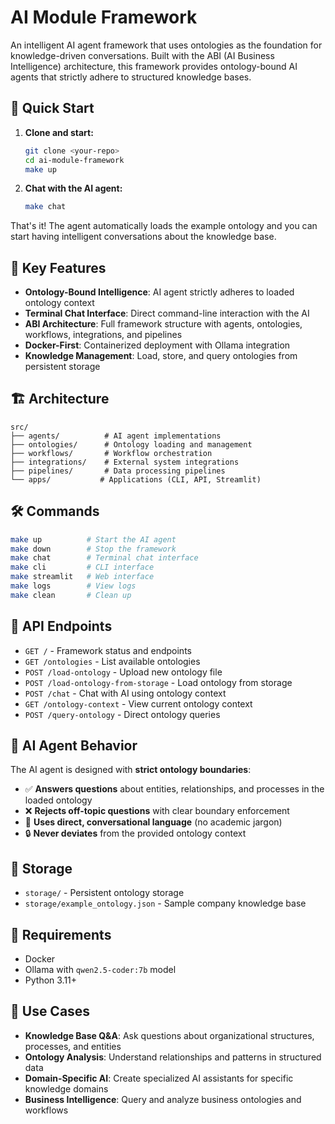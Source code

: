 # AI Module Framework

An intelligent AI agent framework that uses ontologies as the foundation for knowledge-driven conversations. Built with the ABI (AI Business Intelligence) architecture, this framework provides ontology-bound AI agents that strictly adhere to structured knowledge bases.

## 🚀 Quick Start

1. **Clone and start:**
   ```bash
   git clone <your-repo>
   cd ai-module-framework
   make up
   ```

2. **Chat with the AI agent:**
   ```bash
   make chat
   ```

That's it! The agent automatically loads the example ontology and you can start having intelligent conversations about the knowledge base.

## 🎯 Key Features

- **Ontology-Bound Intelligence**: AI agent strictly adheres to loaded ontology context
- **Terminal Chat Interface**: Direct command-line interaction with the AI
- **ABI Architecture**: Full framework structure with agents, ontologies, workflows, integrations, and pipelines
- **Docker-First**: Containerized deployment with Ollama integration
- **Knowledge Management**: Load, store, and query ontologies from persistent storage

## 🏗️ Architecture

```
src/
├── agents/          # AI agent implementations
├── ontologies/      # Ontology loading and management
├── workflows/       # Workflow orchestration
├── integrations/    # External system integrations
├── pipelines/       # Data processing pipelines
└── apps/           # Applications (CLI, API, Streamlit)
```

## 🛠️ Commands

```bash
make up          # Start the AI agent
make down        # Stop the framework
make chat        # Terminal chat interface
make cli         # CLI interface
make streamlit   # Web interface
make logs        # View logs
make clean       # Clean up
```

## 📡 API Endpoints

- `GET /` - Framework status and endpoints
- `GET /ontologies` - List available ontologies
- `POST /load-ontology` - Upload new ontology file
- `POST /load-ontology-from-storage` - Load ontology from storage
- `POST /chat` - Chat with AI using ontology context
- `GET /ontology-context` - View current ontology context
- `POST /query-ontology` - Direct ontology queries

## 🧠 AI Agent Behavior

The AI agent is designed with **strict ontology boundaries**:

- ✅ **Answers questions** about entities, relationships, and processes in the loaded ontology
- ❌ **Rejects off-topic questions** with clear boundary enforcement
- 🎯 **Uses direct, conversational language** (no academic jargon)
- 🔒 **Never deviates** from the provided ontology context

## 📁 Storage

- `storage/` - Persistent ontology storage
- `storage/example_ontology.json` - Sample company knowledge base

## 🔧 Requirements

- Docker
- Ollama with `qwen2.5-coder:7b` model
- Python 3.11+

## 🎯 Use Cases

- **Knowledge Base Q&A**: Ask questions about organizational structures, processes, and entities
- **Ontology Analysis**: Understand relationships and patterns in structured data
- **Domain-Specific AI**: Create specialized AI assistants for specific knowledge domains
- **Business Intelligence**: Query and analyze business ontologies and workflows